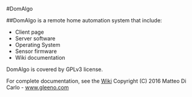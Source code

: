 #DomAlgo

##DomAlgo is a remote home automation system that include:

  -  Client page
  -  Server software
  -  Operating System
  -  Sensor firmware
  -  Wiki documentation

DomAlgo is covered by GPLv3 license.

For complete documentation, see the [Wiki](https://github.com/Gleeno/DomAlgo/wiki)
Copyright (C) 2016 Matteo Di Carlo - www.gleeno.com
